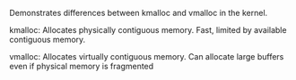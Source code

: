 Demonstrates differences between kmalloc and vmalloc in the kernel.

kmalloc: Allocates physically contiguous memory. Fast, limited by available contiguous memory.

vmalloc: Allocates virtually contiguous memory. Can allocate large buffers even if physical memory is fragmented
